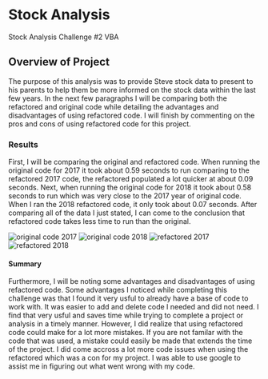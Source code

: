 # Stock Analysis
Stock Analysis Challenge #2 VBA
## Overview of Project 
The purpose of this analysis was to provide Steve stock data to present to his parents to help them be more informed on the stock data within the last few years. 
In the next few paragraphs I will be comparing both the refactored and original code while detailing the advantages and disadvantages of using refactored code. I will finish by commenting on the pros and cons of using refactored code for this project. 
### Results
First, I will be comparing the original and refactored code. When running the original code for 2017 it took about 0.59 seconds to run comparing to the refactored 2017 code, the refactored populated a lot quicker at about 0.09 seconds. Next, when running the original code for 2018 it took about 0.58 seconds to run which was very close to the 2017 year of original code. When I ran the 2018 refactored code, it only took about 0.07 seconds. After comparing all of the data I just stated, I can come to the conclusion that refactored code takes less time to run than the original. 

![original code 2017](https://user-images.githubusercontent.com/106784795/176064196-3563dcb8-5db2-49ee-b613-a8393fa5a04b.png)
![original code 2018](https://user-images.githubusercontent.com/106784795/176064224-aa06a2ab-a670-42d5-b6b1-1b3d42d6fe21.png)
![refactored 2017](https://user-images.githubusercontent.com/106784795/176064229-017920f6-e56f-459e-90b0-c9674702f8ba.png)
![refactored 2018 ](https://user-images.githubusercontent.com/106784795/176064240-106203f4-6b48-48ac-a455-ae6289261446.png)

#### Summary
Furthermore, I will be noting some advantages and disadvantages of using refactored code. Some advantages I noticed while completing this challenge was that I found it very usful to already have a base of code to work with. It was easier to add and delete code I needed and did not need. I find that very usful and saves time while trying to complete a project or analysis in a timely manner. However, I  did realize that using refactored code could make for a lot more mistakes. If you are not familar with the code that was used, a mistake could easily be made that extends the time of the project. I did come accross a lot more code issues when using the refactored which was a con for my project. I was able to use google to assist me in figuring out what went wrong with my code. 
